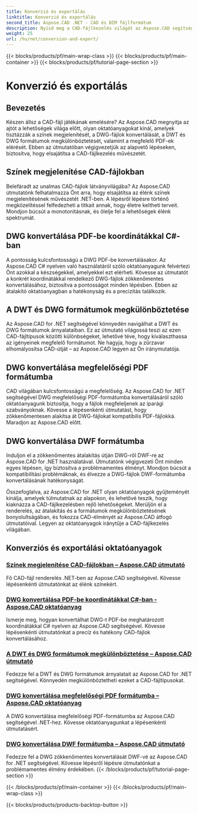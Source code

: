```yaml
---
title: Konverzió és exportálás
linktitle: Konverzió és exportálás
second_title: Aspose.CAD .NET - CAD és BIM fájlformátum
description: Nyisd meg a CAD-fájlkezelés világát az Aspose.CAD segítségével! Tanulja meg az élénk színek megjelenítését és a DWG-fájlok konvertálását. Merüljön el a DWT és DWG formátumokban a pontos eredményekért.
weight: 25
url: /hu/net/conversion-and-export/
---
```


{{< blocks/products/pf/main-wrap-class >}}
{{< blocks/products/pf/main-container >}}
{{< blocks/products/pf/tutorial-page-section >}}

# Konverzió és exportálás



## Bevezetés

Készen állsz a CAD-fájl játékának emelésére? Az Aspose.CAD megnyitja az ajtót a lehetőségek világa előtt, olyan oktatóanyagokat kínál, amelyek tisztázzák a színek megjelenítését, a DWG-fájlok konvertálását, a DWT és DWG formátumok megkülönböztetését, valamint a megfelelő PDF-ek elérését. Ebben az útmutatóban végigvezetjük az alapvető lépéseken, biztosítva, hogy elsajátítsa a CAD-fájlkezelés művészetét.

## Színek megjelenítése CAD-fájlokban

Belefáradt az unalmas CAD-fájlok látványvilágába? Az Aspose.CAD útmutatónk felhatalmazza Önt arra, hogy elsajátítsa az élénk színek megjelenítésének művészetét .NET-ben. A lépésről lépésre történő megközelítéssel felfedezheti a titkait annak, hogy életre keltheti terveit. Mondjon búcsút a monotonitásnak, és ölelje fel a lehetőségek élénk spektrumát.

## DWG konvertálása PDF-be koordinátákkal C#-ban

A pontosság kulcsfontosságú a DWG PDF-be konvertálásakor. Az Aspose.CAD C# nyelven való használatáról szóló oktatóanyagunk felvértezi Önt azokkal a készségekkel, amelyekkel ezt elérheti. Kövesse az útmutatót a konkrét koordinátákkal rendelkező DWG-fájlok zökkenőmentes konvertálásához, biztosítva a pontosságot minden lépésben. Ebben az átalakító oktatóanyagban a hatékonyság és a precizitás találkozik.

## A DWT és DWG formátumok megkülönböztetése

Az Aspose.CAD for .NET segítségével könnyedén navigálhat a DWT és DWG formátumok árnyalataiban. Ez az útmutató világossá teszi az ezen CAD-fájltípusok közötti különbségeket, lehetővé téve, hogy kiválaszthassa az igényeinek megfelelő formátumot. Ne hagyja, hogy a zűrzavar elhomályosítsa CAD-útját – az Aspose.CAD legyen az Ön iránymutatója.

## DWG konvertálása megfelelőségi PDF formátumba

CAD világában kulcsfontosságú a megfelelőség. Az Aspose.CAD for .NET segítségével DWG megfelelőségi PDF-formátumba konvertálásáról szóló oktatóanyagunk biztosítja, hogy a fájlok megfeleljenek az iparági szabványoknak. Kövesse a lépésenkénti útmutatást, hogy zökkenőmentesen alakítsa át DWG-fájlokat kompatibilis PDF-fájlokká. Maradjon az Aspose.CAD előtt.

## DWG konvertálása DWF formátumba

Induljon el a zökkenőmentes átalakítás útján DWG-ről DWF-re az Aspose.CAD for .NET használatával. Útmutatónk végigvezeti Önt minden egyes lépésen, így biztosítva a problémamentes élményt. Mondjon búcsút a kompatibilitási problémáknak, és élvezze a DWG-fájlok DWF-formátumba konvertálásának hatékonyságát.

Összefoglalva, az Aspose.CAD for .NET olyan oktatóanyagok gyűjteményét kínálja, amelyek túlmutatnak az alapokon, és lehetővé teszik, hogy kiaknázza a CAD-fájlkezelésben rejlő lehetőségeket. Merüljön el a renderelés, az átalakítás és a formátumok megkülönböztetésének bonyolultságában, és fokozza CAD-élményét az Aspose.CAD átfogó útmutatóival. Legyen az oktatóanyagok iránytűje a CAD-fájlkezelés világában.
## Konverziós és exportálási oktatóanyagok
### [Színek megjelenítése CAD-fájlokban – Aspose.CAD útmutató](./rendering-colors-in-cad-files/)
Fő CAD-fájl renderelés .NET-ben az Aspose.CAD segítségével. Kövesse lépésenkénti útmutatónkat az élénk színekért.
### [DWG konvertálása PDF-be koordinátákkal C#-ban - Aspose.CAD oktatóanyag](./converting-dwg-to-pdf-with-coordinates/)
Ismerje meg, hogyan konvertálhat DWG-t PDF-be meghatározott koordinátákkal C# nyelven az Aspose.CAD segítségével. Kövesse lépésenkénti útmutatónkat a precíz és hatékony CAD-fájlok konvertálásához.
### [A DWT és DWG formátumok megkülönböztetése – Aspose.CAD útmutató](./distinguishing-between-dwt-and-dwg-formats/)
Fedezze fel a DWT és DWG formátumok árnyalatait az Aspose.CAD for .NET segítségével. Könnyedén megkülönböztetheti ezeket a CAD-fájltípusokat.
### [DWG konvertálása megfelelőségi PDF formátumba – Aspose.CAD oktatóanyag](./converting-dwg-to-compliance-pdf/)
A DWG konvertálása megfelelőségi PDF-formátumba az Aspose.CAD segítségével .NET-hez. Kövesse oktatóanyagunkat a lépésenkénti útmutatásért.
### [DWG konvertálása DWF formátumba – Aspose.CAD útmutató](./converting-dwg-to-dwf/)
Fedezze fel a DWG zökkenőmentes konvertálását DWF-vé az Aspose.CAD for .NET segítségével. Kövesse lépésről lépésre útmutatónkat a problémamentes élmény érdekében.
{{< /blocks/products/pf/tutorial-page-section >}}

{{< /blocks/products/pf/main-container >}}
{{< /blocks/products/pf/main-wrap-class >}}

{{< blocks/products/products-backtop-button >}}
